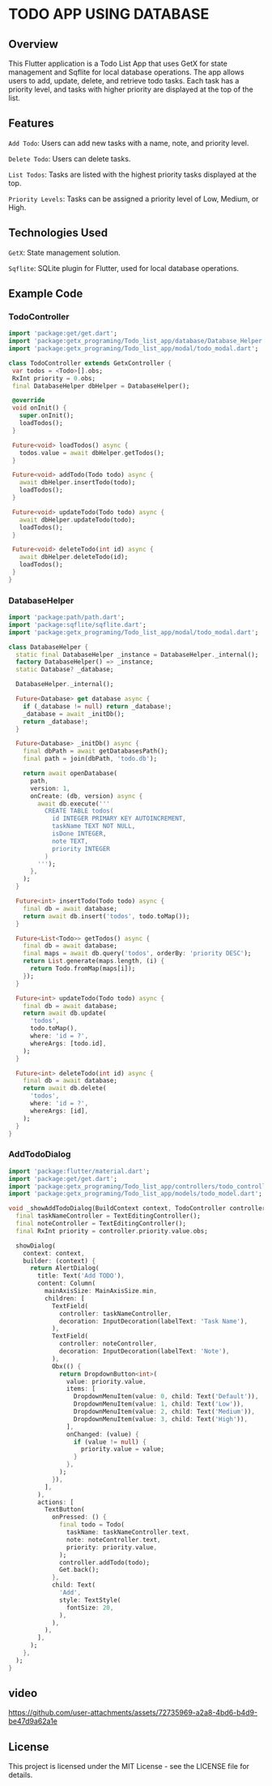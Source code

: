 # TODO APP USING DATABASE



## Overview

This Flutter application is a Todo List App that uses GetX for state management and Sqflite for local database operations. The app allows users to add, update, delete, and retrieve todo tasks. Each task has a priority level, and tasks with higher priority are displayed at the top of the list.

## Features
```Add Todo```: Users can add new tasks with a name, note, and priority level.


```Delete Todo```: Users can delete tasks.

```List Todos```: Tasks are listed with the highest priority tasks displayed at the top.

```Priority Levels```: Tasks can be assigned a priority level of Low, Medium, or High.

## Technologies Used
```GetX```: State management solution.

```Sqflite```: SQLite plugin for Flutter, used for local database operations.

## Example Code

### TodoController
 ``` dart
import 'package:get/get.dart';
import 'package:getx_programing/Todo_list_app/database/Database_Helper.dart';
import 'package:getx_programing/Todo_list_app/modal/todo_modal.dart';

class TodoController extends GetxController {
  var todos = <Todo>[].obs;
  RxInt priority = 0.obs;
  final DatabaseHelper dbHelper = DatabaseHelper();

  @override
  void onInit() {
    super.onInit();
    loadTodos();
  }

  Future<void> loadTodos() async {
    todos.value = await dbHelper.getTodos();
  }

  Future<void> addTodo(Todo todo) async {
    await dbHelper.insertTodo(todo);
    loadTodos();
  }

  Future<void> updateTodo(Todo todo) async {
    await dbHelper.updateTodo(todo);
    loadTodos();
  }

  Future<void> deleteTodo(int id) async {
    await dbHelper.deleteTodo(id);
    loadTodos();
  }
}
```
### DatabaseHelper
``` dart
import 'package:path/path.dart';
import 'package:sqflite/sqflite.dart';
import 'package:getx_programing/Todo_list_app/modal/todo_modal.dart';

class DatabaseHelper {
  static final DatabaseHelper _instance = DatabaseHelper._internal();
  factory DatabaseHelper() => _instance;
  static Database? _database;

  DatabaseHelper._internal();

  Future<Database> get database async {
    if (_database != null) return _database!;
    _database = await _initDb();
    return _database!;
  }

  Future<Database> _initDb() async {
    final dbPath = await getDatabasesPath();
    final path = join(dbPath, 'todo.db');

    return await openDatabase(
      path,
      version: 1,
      onCreate: (db, version) async {
        await db.execute('''
          CREATE TABLE todos(
            id INTEGER PRIMARY KEY AUTOINCREMENT,
            taskName TEXT NOT NULL,
            isDone INTEGER,
            note TEXT,
            priority INTEGER
          )
        ''');
      },
    );
  }

  Future<int> insertTodo(Todo todo) async {
    final db = await database;
    return await db.insert('todos', todo.toMap());
  }

  Future<List<Todo>> getTodos() async {
    final db = await database;
    final maps = await db.query('todos', orderBy: 'priority DESC');
    return List.generate(maps.length, (i) {
      return Todo.fromMap(maps[i]);
    });
  }

  Future<int> updateTodo(Todo todo) async {
    final db = await database;
    return await db.update(
      'todos',
      todo.toMap(),
      where: 'id = ?',
      whereArgs: [todo.id],
    );
  }

  Future<int> deleteTodo(int id) async {
    final db = await database;
    return await db.delete(
      'todos',
      where: 'id = ?',
      whereArgs: [id],
    );
  }
}

```
### AddTodoDialog
``` dart
import 'package:flutter/material.dart';
import 'package:get/get.dart';
import 'package:getx_programing/Todo_list_app/controllers/todo_controller.dart';
import 'package:getx_programing/Todo_list_app/models/todo_model.dart';

void _showAddTodoDialog(BuildContext context, TodoController controller) {
  final taskNameController = TextEditingController();
  final noteController = TextEditingController();
  final RxInt priority = controller.priority.value.obs;

  showDialog(
    context: context,
    builder: (context) {
      return AlertDialog(
        title: Text('Add TODO'),
        content: Column(
          mainAxisSize: MainAxisSize.min,
          children: [
            TextField(
              controller: taskNameController,
              decoration: InputDecoration(labelText: 'Task Name'),
            ),
            TextField(
              controller: noteController,
              decoration: InputDecoration(labelText: 'Note'),
            ),
            Obx(() {
              return DropdownButton<int>(
                value: priority.value,
                items: [
                  DropdownMenuItem(value: 0, child: Text('Default')),
                  DropdownMenuItem(value: 1, child: Text('Low')),
                  DropdownMenuItem(value: 2, child: Text('Medium')),
                  DropdownMenuItem(value: 3, child: Text('High')),
                ],
                onChanged: (value) {
                  if (value != null) {
                    priority.value = value;
                  }
                },
              );
            }),
          ],
        ),
        actions: [
          TextButton(
            onPressed: () {
              final todo = Todo(
                taskName: taskNameController.text,
                note: noteController.text,
                priority: priority.value,
              );
              controller.addTodo(todo);
              Get.back();
            },
            child: Text(
              'Add',
              style: TextStyle(
                fontSize: 20,
              ),
            ),
          ),
        ],
      );
    },
  );
}

```
## video

https://github.com/user-attachments/assets/72735969-a2a8-4bd6-b4d9-be47d9a62a1e

## License
This project is licensed under the MIT License - see the LICENSE file for details.


